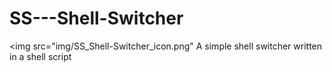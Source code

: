# SS---Shell-Switcher
<img src="img/SS_Shell-Switcher_icon.png"
A simple shell switcher written in a shell script
